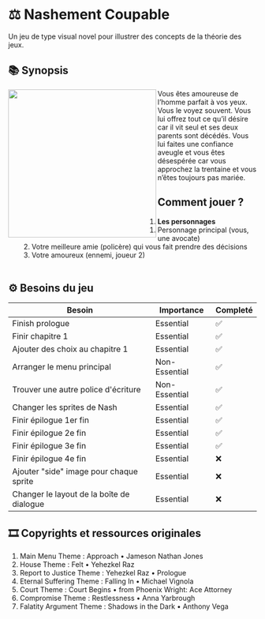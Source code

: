 # ⚖️ Nashement Coupable  
Un jeu de type visual novel pour illustrer des concepts de la théorie des jeux.
## 📚 Synopsis
<img align="left" width="300" height="300" src="https://cdn.midjourney.com/e7a3bbf1-8ac4-4245-956f-9dd5a02f0e51/grid_0.png">
Vous êtes amoureuse de l’homme parfait à vos yeux. Vous le voyez souvent. Vous lui offrez tout ce qu’il désire car il vit seul et ses deux parents sont décédés. Vous lui faites une confiance aveugle et vous êtes désespérée car vous approchez la trentaine et vous n’êtes toujours pas mariée.

## Comment jouer ?
1. **Les personnages** 
    1. Personnage principal (vous, une avocate)
    2. Votre meilleure amie (policère) qui vous fait prendre des décisions
    3. Votre amoureux (ennemi, joueur 2)
<br></br>

## ⚙ Besoins du jeu
| Besoin                                                                   	          | Importance    	| Completé 	 |
|-------------------------------------------------------------------------------	  |---------------	|----------	 |
| Finish prologue                                         	                          | Essential     	| ✅        	|
| Finir chapitre 1                                                	                  | Essential     	| ✅         |
| Ajouter des choix au chapitre 1  	                                                  | Essential     	| ✅         |
|Arranger le menu principal  	                                                      | Non-Essential   | ✅         |
|Trouver une autre police d'écriture                   	                              | Non-Essential   | ✅         |
|Changer les sprites de Nash              	                                          | Essential       | ✅         |
|Finir épilogue 1er fin                         	                                  | Essential       | ✅        	|
|Finir épilogue 2e fin                                 	                              | Essential       | ✅        	|
|Finir épilogue 3e fin                               	                              | Essential       | ✅        	|
|Finir épilogue 4e fin                               	                              | Essential       | ❌        	|
|Ajouter "side" image pour chaque sprite             	                              | Essential       | ❌         |
|Changer le layout de la boîte de dialogue             	                              | Essential       | ❌        	|


## 🎞️ Copyrights et ressources originales 
1. Main Menu Theme : Approach • Jameson Nathan Jones
2. House Theme : Felt •  Yehezkel Raz
3. Report to Justice Theme : Yehezkel Raz • Prologue 
4. Eternal Suffering Theme : Falling In • Michael Vignola 
5. Court Theme : Court Begins • from Phoenix Wright: Ace Attorney
6. Compromise Theme : Restlessness • Anna Yarbrough
7. Falatity Argument Theme : Shadows in the Dark • Anthony Vega
